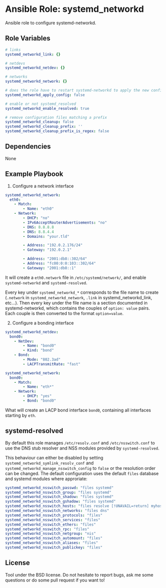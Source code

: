 Ansible Role: systemd\_networkd
===============================

Ansible role to configure systemd-networkd.

Role Variables
--------------

```yaml
# links
systemd_networkd_link: {}

# netdevs
systemd_networkd_netdev: {}

# networks
systemd_networkd_network: {}

# does the role have to restart systemd-networkd to apply the new configuration?
systemd_networkd_apply_config: false

# enable or not systemd_resolved
systemd_networkd_enable_resolved: true

# remove configuration files matching a prefix
systemd_networkd_cleanup: false
systemd_networkd_cleanup_prefix: ''
systemd_networkd_cleanup_prefix_is_regex: false
```

Dependencies
------------

None

Example Playbook
-------------------------

1) Configure a network interface

```yaml
systemd_networkd_network:
  eth0:
    - Match:
        - Name: "eth0"
    - Network:
        - DHCP: "no"
        - IPv6AcceptRouterAdvertisements: "no"
        - DNS: 8.8.8.8
        - DNS: 8.8.4.4
        - Domains: "your.tld"

        - Address: "192.0.2.176/24"
        - Gateway: "192.0.2.1"

        - Address: "2001:db8::302/64"
        - Address: "fc00:0:0:103::302/64"
        - Gateway: "2001:db8::1"
```

It will create a `eth0.network` file in `/etc/systemd/network/`, and enable
`systemd-networkd` and `systemd-resolved`.

Every key under `systemd_networkd_*` corresponds to the file name to create
(`.network` in `systemd_networkd_network`, `.link` in systemd_networkd_link,
etc…). Then every key under the file name is a section documented in
systemd-networkd, which contains the couples of `option: value` pairs. Each
couple is then converted to the format `option=value`.

2) Configure a bonding interface

```yaml
systemd_networkd_netdev:
  bond0:
    - NetDev:
        - Name: "bond0"
        - Kind: "bond"
    - Bond:
        - Mode: "802.3ad"
        - LACPTransmitRate: "fast"

systemd_networkd_network:
  bond0:
    - Match:
        - Name: "eth*"
    - Network:
        - DHCP: "yes"
        - Bond: "bond0"
```

What will create an LACP bond interface `bond0`, containing all interfaces
starting by `eth`.

systemd-resolved
----------------

By default this role manages `/etc/resolv.conf` and `/etc/nsswitch.conf` to use
the DNS stub resolver and NSS modules provided by `systemd-resolved`.

This behaviour can either be disabled by setting
`systemd_networkd_symlink_resolv_conf` and
`systemd_networkd_manage_nsswitch_config` to `false` or the resolution order can
be changed. The default configuration uses the default `files` database and
systemd modules where approriate:

```yaml
systemd_networkd_nsswitch_passwd: "files systemd"
systemd_networkd_nsswitch_group: "files systemd"
systemd_networkd_nsswitch_shadow: "files systemd"
systemd_networkd_nsswitch_gshadow: "files systemd"
systemd_networkd_nsswitch_hosts: "files resolve [!UNAVAIL=return] myhostname dns"
systemd_networkd_nsswitch_networks: "files dns"
systemd_networkd_nsswitch_protocols: "files"
systemd_networkd_nsswitch_services: "files"
systemd_networkd_nsswitch_ethers: "files"
systemd_networkd_nsswitch_rpc: "files"
systemd_networkd_nsswitch_netgroup: "nis"
systemd_networkd_nsswitch_automount: "files"
systemd_networkd_nsswitch_aliases: "files"
systemd_networkd_nsswitch_publickey: "files"
```

License
-------

Tool under the BSD license. Do not hesitate to report bugs, ask me some
questions or do some pull request if you want to!
